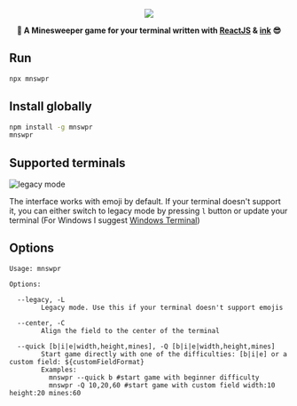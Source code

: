 <p align="center">
    <img src="https://user-images.githubusercontent.com/32086218/142848786-46e8db54-e9ed-4672-852c-8e46cbd6502a.png" />
    <div align="center">
	    <strong>🚩 A Minesweeper game for your terminal written with <a href="https://github.com/facebook/react">ReactJS</a> & <a href="https://github.com/vadimdemedes/ink">ink</a> 😎
	    </strong>
    </div>
</p>

## Run
```bash
npx mnswpr
```
## Install globally
```bash
npm install -g mnswpr
mnswpr
```

## Supported terminals
![legacy mode](https://user-images.githubusercontent.com/32086218/141684622-dcf166b5-1d66-4f03-a895-8f14edec6132.gif)

The interface works with emoji by default. If your terminal doesn't support it, you can either switch to legacy mode by pressing `l` button or update your terminal (For Windows I suggest  [Windows Terminal](https://github.com/microsoft/terminal))



## Options

```
Usage: mnswpr

Options:

  --legacy, -L
        Legacy mode. Use this if your terminal doesn't support emojis
	      
  --center, -C
        Align the field to the center of the terminal
        
  --quick [b|i|e|width,height,mines], -Q [b|i|e|width,height,mines] 
        Start game directly with one of the difficulties: [b|i|e] or a custom field: ${customFieldFormat}
        Examples:
          mnswpr --quick b #start game with beginner difficulty
          mnswpr -Q 10,20,60 #start game with custom field width:10 height:20 mines:60
```

